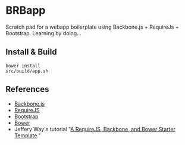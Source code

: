 BRBapp
======

Scratch pad for a webapp boilerplate using Backbone.js + RequireJs + Bootstrap. Learning by doing...

## Install & Build

    bower install
    src/build/app.sh

## References

- [Backbone.js](http://backbonejs.org)
- [RequireJS](http://requirejs.org)
- [Bootstrap](http://getbootstrap.com)
- [Bower](https://npmjs.org/package/bower)
- Jeffery Way's tutorial "[A RequireJS, Backbone, and Bower Starter Template](http://net.tutsplus.com/tutorials/javascript-ajax/a-requirejs-backbone-and-bower-starter-template/)."